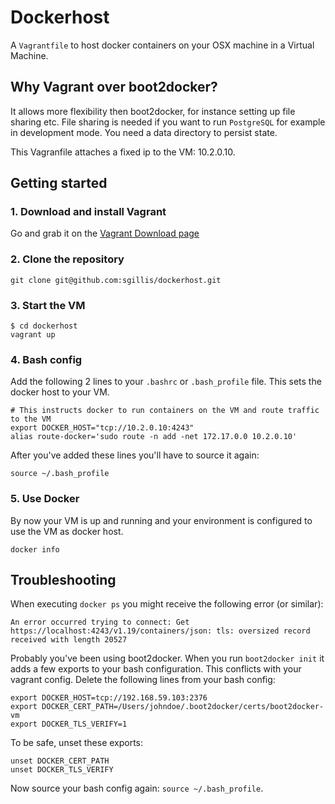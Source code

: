 # Dockerhost

A `Vagrantfile` to host docker containers on your OSX machine in a Virtual Machine. 

## Why Vagrant over boot2docker?

It allows more flexibility then boot2docker, for instance setting up file sharing etc. File sharing is needed if you
want to run `PostgreSQL` for example in development mode. You need a data directory to persist state. 

This Vagranfile attaches a fixed ip to the VM: 10.2.0.10.

## Getting started

### 1. Download and install Vagrant

Go and grab it on the [Vagrant Download page](https://www.vagrantup.com/downloads.html)

### 2. Clone the repository

```
git clone git@github.com:sgillis/dockerhost.git
```

### 3. Start the VM

```
$ cd dockerhost
vagrant up
```

### 4. Bash config

Add the following 2 lines to your `.bashrc` or `.bash_profile` file. This sets the docker host to your VM.

```
# This instructs docker to run containers on the VM and route traffic to the VM
export DOCKER_HOST="tcp://10.2.0.10:4243"
alias route-docker='sudo route -n add -net 172.17.0.0 10.2.0.10'
```

After you've added these lines you'll have to source it again:
```
source ~/.bash_profile
```

### 5. Use Docker

By now your VM is up and running and your environment is configured to use the VM as docker host.

```
docker info
```

## Troubleshooting
When executing `docker ps` you might receive the following error (or similar):

```
An error occurred trying to connect: Get https://localhost:4243/v1.19/containers/json: tls: oversized record received with length 20527
```

Probably you've been using boot2docker. When you run `boot2docker init` it adds a few exports to your bash 
configuration. This conflicts with your vagrant config. Delete the following lines from your bash config:

```
export DOCKER_HOST=tcp://192.168.59.103:2376
export DOCKER_CERT_PATH=/Users/johndoe/.boot2docker/certs/boot2docker-vm
export DOCKER_TLS_VERIFY=1
```

To be safe, unset these exports:
```
unset DOCKER_CERT_PATH
unset DOCKER_TLS_VERIFY
```

Now source your bash config again: `source ~/.bash_profile`.
